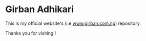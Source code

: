 # Girban Adhikari

This is my official website's (i.e www.girban.com.np) repository.

Thanks you for visiting !
